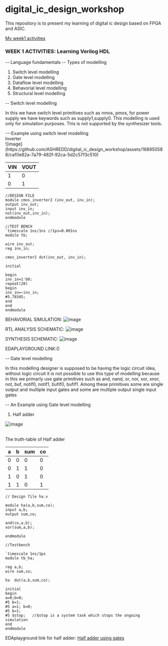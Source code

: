 # digital_ic_design_workshop
This repository is to present my learning of digital ic  design based on FPGA and ASIC. 

[My week1 activities](https://github.com/ASHREDD/digital_ic_design_workshop/tree/main/Week-1%20Activities)

### WEEK 1 ACTIVITIES: Learning Verilog HDL
-- Language fundamentals
-- Types of modelling
<ol>
  <li>Switch level modelling</li>
    <li>Gate level modelling</li>
    <li>Dataflow level modelling</li>
    <li>Behavorial level modelling</li>
    <li>Structural level modelling</li>
</ol>

-- Switch level modelling
<p allign="justify">In this we have switch level primitives such as nmos, pmos, for power supply we have keywords such as supply1,supply0. This modelling is used only for simulation purposes. This is not supported by the synthesizer tools.</p> 
---Example using switch level modelling 
<br>Inverter<br>
![image](https://github.com/ASHREDD/digital_ic_design_workshop/assets/168950588/caf0e82a-7a79-482f-92ca-5d2c57f3c510)

|VIN|VOUT|
|---|----|
|1|0|
|0|1|

```
//DESIGN FILE
module cmos_inverter2 (inv_out, inv_in);
output inv_out;
input inv_in;
not(inv_out,inv_in);
endmodule

```


```
//TEST BENCH
`timescale 1ns/1ns //1ps=0.001ns
module tb;

wire inv_out;
reg inv_in;

cmos_inverter2 dut(inv_out, inv_in);

initial

begin
inv_in=1'b0;
repeat(20)
begin
inv_in=~inv_in;
#5.78345;
end
end
endmodule

```

BEHAVORIAL SIMULATION:
![image](https://github.com/ASHREDD/digital_ic_design_workshop/assets/168950588/3d039c35-6070-4e4b-ada8-32a8b62d941f)


RTL ANALYSIS SCHEMATIC:
![image](https://github.com/ASHREDD/digital_ic_design_workshop/assets/168950588/ac3f4f2e-5251-4367-96bb-eb86c0d199e5)


SYNTHESIS SCHEMATIC:
![image](https://github.com/ASHREDD/digital_ic_design_workshop/assets/168950588/24bdabf5-dcf9-487d-84ae-732f1b8e96c2)


EDAPLAYGROUND LINK:() 


-- Gate level modelling
<p allign="justify">In this modelling designer is supposed to be having the logic circuit idea, without logic circuit it is not possible to use this type of modelling because in this we primarly use gate primitives
such as and, nand, or, nor, xor, xnor, not, buf, notif0, notif1, bufif0, bufif1. Among these primitives some are single output and multiple input gates and some are multiple output single input gates</p>

-- An Example using Gate level modelling

1. Half adder

![image](https://github.com/ASHREDD/digital_ic_design_workshop/assets/168950588/f26f9e3d-3ba6-4e01-9668-d4a65eec3619)

<br>The truth-table of Half adder<br>

|a|b|sum|co|
|-|-|---|--|
|0|0|0|0|
|0|1|1|0|
|1|0|1|0|
|1|1|0|1|

```
// Design file ha.v

module ha(a,b,sum,co);
input a,b;
output sum,co;

and(co,a,b);
xor(sum,a,b);

endmodule

//Testbench

`timescale 1ns/1ps
module tb_ha;

reg a,b;
wire sum,co;

ha  dut(a,b,sum,co);

initial
begin
a=0;b=0;
#5 b=1;
#5 a=1; b=0;
#5 b=1;
#5 $stop;   //$stop is a system task which stops the ongoing simulation
end
endmodule
```
EDAplayground link for half adder: [Half adder using gates](https://www.edaplayground.com/x/8rjq)

